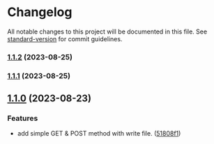 # Changelog

All notable changes to this project will be documented in this file. See [standard-version](https://github.com/conventional-changelog/standard-version) for commit guidelines.

### [1.1.2](https://github.com/Thierry-Li/learning-nodejs-typescript/compare/v1.1.1...v1.1.2) (2023-08-25)

### [1.1.1](https://github.com/Thierry-Li/learning-nodejs-typescript/compare/v1.1.0...v1.1.1) (2023-08-25)

## [1.1.0](https://github.com/Thierry-Li/learning-nodejs-typescript/compare/v1.0.0...v1.1.0) (2023-08-23)

### Features

- add simple GET & POST method with write file. ([51808f1](https://github.com/Thierry-Li/learning-nodejs-typescript/commit/51808f1fa8ceeaa47f2da8a166e675bbfc6bf5d1))
